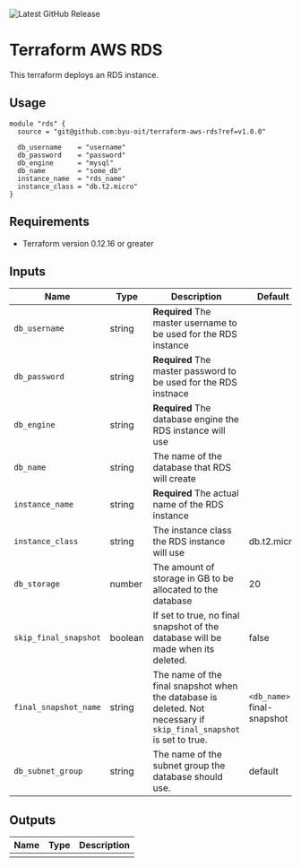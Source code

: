 ![Latest GitHub Release](https://img.shields.io/github/v/release/byu-oit/terraform-aws-<module_name>?sort=semver)

# Terraform AWS RDS
This terraform deploys an RDS instance.
 
## Usage
```hcl
module "rds" {
  source = "git@github.com:byu-oit/terraform-aws-rds?ref=v1.0.0"

  db_username    = "username"
  db_password    = "password"
  db_engine      = "mysql"
  db_name        = "some_db"
  instance_name  = "rds_name"
  instance_class = "db.t2.micro"
}
```

## Requirements
* Terraform version 0.12.16 or greater

## Inputs
| Name | Type  | Description | Default |
| --- | --- | --- | --- |
| `db_username` | string | **Required** The master username to be used for the RDS instance | |
| `db_password` | string | **Required** The master password to be used for the RDS instnace | |
| `db_engine` | string | **Required** The database engine the RDS instance will use | |
| `db_name` | string | The name of the database that RDS will create | |
| `instance_name` | string | **Required** The actual name of the RDS instance | |
| `instance_class` | string | The instance class the RDS instance will use | db.t2.micro |
| `db_storage` | number | The amount of storage in GB to be allocated to the database | 20 |
| `skip_final_snapshot` | boolean | If set to true, no final snapshot of the database will be made when its deleted. | false |
| `final_snapshot_name` | string | The name of the final snapshot when the database is deleted. Not necessary if `skip_final_snapshot` is set to true. | `<db_name>`-final-snapshot |
| `db_subnet_group` | string | The name of the subnet group the database should use. | default |

## Outputs
| Name | Type | Description |
| ---  | ---  | --- |
| | | |
